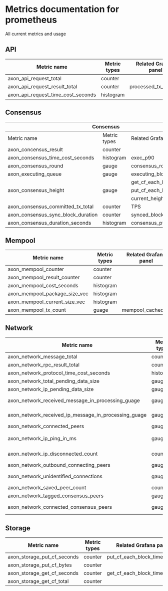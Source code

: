 # Metrics documentation for prometheus

All current metrics and usage

## API

| Metric name                        | Metric types | Related Grafana panel |
| ---------------------------------- | ------------ | --------------------- |
| axon_api_request_total             | counter      |                       |
| axon_api_request_result_total      | counter      | processed_tx_request  |
| axon_api_request_time_cost_seconds | histogram    |                       |

## Consensus

<table>
<thead>
  <tr>
    <th colspan="3">Consensus</th>
  </tr>
</thead>
<tbody>
  <tr>
    <td>Metric name</td>
    <td>Metric types</td>
    <td>Related Grafana panel</td>
  </tr>
  <tr>
    <td>axon_concensus_result</td>
    <td>counter</td>
    <td></td>
  </tr>
  <tr>
    <td>axon_consensus_time_cost_seconds</td>
    <td>histogram</td>
    <td>exec_p90</td>
  </tr>
  <tr>
    <td>axon_consensus_round</td>
    <td>gauge</td>
    <td>consensus_round_cost</td>
  </tr>
  <tr>
    <td>axon_executing_queue</td>
    <td>gauge</td>
    <td>executing_block_size</td>
  </tr>
  <tr>
    <td rowspan="3">axon_consensus_height</td>
    <td rowspan="3">gauge</td>
    <td>get_cf_each_block_time_usage</td>
  </tr>
  <tr>
    <td>put_cf_each_block_time_usage</td>
  </tr>
  <tr>
    <td>current_height</td>
  </tr>
  <tr>
    <td>axon_consensus_committed_tx_total</td>
    <td>counter</td>
    <td>TPS</td>
  </tr>
  <tr>
    <td>axon_consensus_sync_block_duration</td>
    <td>counter</td>
    <td>synced_block</td>
  </tr>
  <tr>
    <td>axon_consensus_duration_seconds</td>
    <td>histogram</td>
    <td>consensus_p90</td>
  </tr>
</tbody>
</table>

## Mempool

<table>
<thead>
  <tr>
    <th>Metric name</th>
    <th>Metric types</th>
    <th>Related Grafana panel</th>
  </tr>
</thead>
<tbody>
  <tr>
    <td>axon_mempool_counter</td>
    <td>counter</td>
    <td></td>
  </tr>
  <tr>
    <td>axon_mempool_result_counter</td>
    <td>counter</td>
    <td></td>
  </tr>
  <tr>
    <td>axon_mempool_cost_seconds</td>
    <td>histogram</td>
    <td></td>
  </tr>
  <tr>
    <td>axon_mempool_package_size_vec</td>
    <td>histogram</td>
    <td></td>
  </tr>
  <tr>
    <td>axon_mempool_current_size_vec</td>
    <td>histogram</td>
    <td></td>
  </tr>
  <tr>
    <td>axon_mempool_tx_count</td>
    <td>guage</td>
    <td>mempool_cached_tx</td>
  </tr>
</tbody>
</table>

## Network

<table>
<thead>
  <tr>
    <th>Metric name</th>
    <th>Metric types</th>
    <th>Related Grafana panel</th>
  </tr>
</thead>
<tbody>
  <tr>
    <td>axon_network_message_total</td>
    <td>counter</td>
    <td>network_message_arrival_rate</td>
  </tr>
  <tr>
    <td>axon_network_rpc_result_total</td>
    <td>counter</td>
    <td></td>
  </tr>
  <tr>
    <td>axon_network_protocol_time_cost_seconds</td>
    <td>histogram</td>
    <td></td>
  </tr>
  <tr>
    <td>axon_network_total_pending_data_size</td>
    <td>gauge</td>
    <td></td>
  </tr>
  <tr>
    <td>axon_network_ip_pending_data_size</td>
    <td>gauge</td>
    <td></td>
  </tr>
  <tr>
    <td>axon_network_received_message_in_processing_guage</td>
    <td>gauge</td>
    <td>Received messages in processing</td>
  </tr>
  <tr>
    <td>axon_network_received_ip_message_in_processing_guage</td>
    <td>gauge</td>
    <td>Received messages in processing by ip</td>
  </tr>
  <tr>
    <td>axon_network_connected_peers</td>
    <td>gauge</td>
    <td>Connected Peers</td>
  </tr>
  <tr>
    <td rowspan="2">axon_network_ip_ping_in_ms</td>
    <td rowspan="2">gauge</td>
    <td>Ping (ms)</td>
  </tr>
  <tr>
    <td>Ping by ip</td>
  </tr>
  <tr>
    <td>axon_network_ip_disconnected_count</td>
    <td>counter</td>
    <td>Disconnected count(To other peers)</td>
  </tr>
  <tr>
    <td>axon_network_outbound_connecting_peers</td>
    <td>gauge</td>
    <td>Connecting Peers</td>
  </tr>
  <tr>
    <td>axon_network_unidentified_connections</td>
    <td>gauge</td>
    <td>Received messages in processing</td>
  </tr>
  <tr>
    <td>axon_network_saved_peer_count</td>
    <td>counter</td>
    <td>Saved peers</td>
  </tr>
  <tr>
    <td>axon_network_tagged_consensus_peers</td>
    <td>gauge</td>
    <td>Consensus peers</td>
  </tr>
  <tr>
    <td>axon_network_connected_consensus_peers</td>
    <td>gauge</td>
    <td>Connected Consensus Peers (Minus itself)</td>
  </tr>
</tbody>
</table>

## Storage

<table>
<thead>
  <tr>
    <th>Metric name</th>
    <th>Metric types</th>
    <th>Related Grafana panel</th>
  </tr>
</thead>
<tbody>
  <tr>
    <td>axon_storage_put_cf_seconds</td>
    <td>counter</td>
    <td>put_cf_each_block_time_usage</td>
  </tr>
  <tr>
    <td>axon_storage_put_cf_bytes</td>
    <td>counter</td>
    <td></td>
  </tr>
  <tr>
    <td>axon_storage_get_cf_seconds</td>
    <td>counter</td>
    <td>get_cf_each_block_time_usage</td>
  </tr>
  <tr>
    <td>axon_storage_get_cf_total</td>
    <td>counter</td>
    <td></td>
  </tr>
</tbody>
</table>
